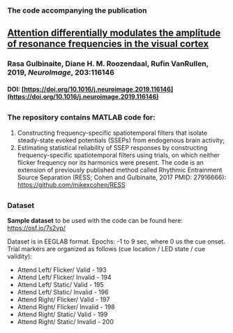 ### The code accompanying the publication 
## [Attention differentially modulates the amplitude of resonance frequencies in the visual cortex](https://www.sciencedirect.com/science/article/abs/pii/S1053811919307372)
### Rasa Gulbinaite, Diane H. M. Roozendaal, Rufin VanRullen, 2019, _NeuroImage_, 203:116146
#### DOI: [https://doi.org/10.1016/j.neuroimage.2019.116146](https://doi.org/10.1016/j.neuroimage.2019.116146)
##
### The repository contains MATLAB code for:
1. Constructing frequency-specific spatiotemporal filters that isolate steady-state evoked potentials (SSEPs) from endogenous brain activity;
2. Estimating statistical reliability of SSEP responses by constructing frequency-specific spatiotemporal filters using trials, on which neither flicker frequency nor its harmonics were present.
The code is an extension of previously published method called Rhythmic Entrainment Source Separation (RESS; Cohen and Gulbinaite, 2017 PMID: 27916666): https://github.com/mikexcohen/RESS 

##
### Dataset 
**Sample dataset** to be used with the code can be found here: https://osf.io/7s2vp/

   Dataset is in EEGLAB format. Epochs: -1 to 9 sec, where 0 us the cue onset.
   Trial markers are organized as follows (cue location / LED state / cue validity):
   * Attend Left/ Flicker/ Valid - 193
   * Attend Left/ Flicker/ Invalid - 194
   * Attend Left/ Static/ Valid - 195
   * Attend Left/ Static/ Invalid - 196
   * Attend Right/ Flicker/ Valid - 197
   * Attend Right/ Flicker/ Invalid - 198
   * Attend Right/ Static/ Valid - 199
   * Attend Right/ Static/ Invalid - 200

